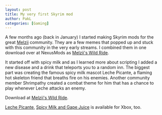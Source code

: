 ```yaml
---
layout: post
title: My very first Skyrim mod
author: PakL
categories: [Gaming]
---
```

A few months ago (back in January) I started making Skyrim mods for the great [Melzii](https://www.twitch.tv/melzii) community.
They are a few memes that popped up and stuck with this community in the very early streams. I combined them in one download over at NexusMods as [Melzii's Wild Ride](https://www.nexusmods.com/skyrimspecialedition/mods/45050).

It started off with spicy milk and as I learned more about scripting I added a new disease and a drink that teleports you to a random inn.
The biggest part was creating the famous spicy milk mascot Leche Picante, a flaming hot skeleton friend that breaths fire on his enemies. Another community member Shrimpathy created a combat theme for him that has a chance to play whenever Leche attacks an enemy.

Download at [Melzii's Wild Ride](https://www.nexusmods.com/skyrimspecialedition/mods/45050).

[Leche Picante](https://bethesda.net/en/mods/skyrim/mod-detail/4210547), [Spicy Milk and Gape Juice](https://bethesda.net/en/mods/skyrim/mod-detail/4210544) is available for Xbox, too.